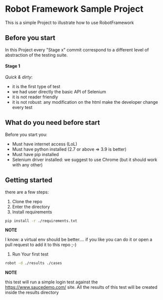 # Robot Framework Sample Project

This is a simple Project to illustrate how to use RobotFramework

## Before you start
In this Project every "Stage x" commit correspond to a different level of abstraction of the testing suite.

#### Stage 1
_Quick & dirty_:
* it is the first type of test
* we had user directly the basic API of Selenium
* it is not reader friendly
* it is not robust: any modification on the html make the developer change every test

## What do you need before start
Before you start you:
* Must have internet access (LoL)
* Must have python installed (2.7 or above => 3.9 is better)
* Must have pip installed
* Selenium driver installed: we suggest to use Chrome (but it should work with any other)

## Getting started
there are a few steps:
1. Clone the repo
1. Enter the directory
1. Install requirements

  ```` BASH
  pip install -r ./requirements.txt
  ````
  **NOTE**

  I know: a virtual env should be better.... if you like you can do it or open a pull request to add it to this repo ;-)
1. Run Your first test
  ```` BASH
  robot -d ./results ./cases
  ````
**NOTE**

this test will run a simple login test against the https://www.saucedemo.com/  site. All the results of this test will be created inside the results directory
